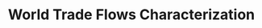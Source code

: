 ---
description: WTFC (World Trade Flows Characterization) provides reconciled unit values
  at the year – exporter – importer product level, and associates each flow with a
  trade type (one-way trade, intra-industry trade in similar products or in differentiated
  products) and a price range (low, middle or high range).
title: World Trade Flows Characterization
url: http://www.cepii.fr/CEPII/en/bdd_modele/presentation.asp?id=29
uuid: 33513bb2-7821-4fe4-a3a2-d4f7f23f0e61
---